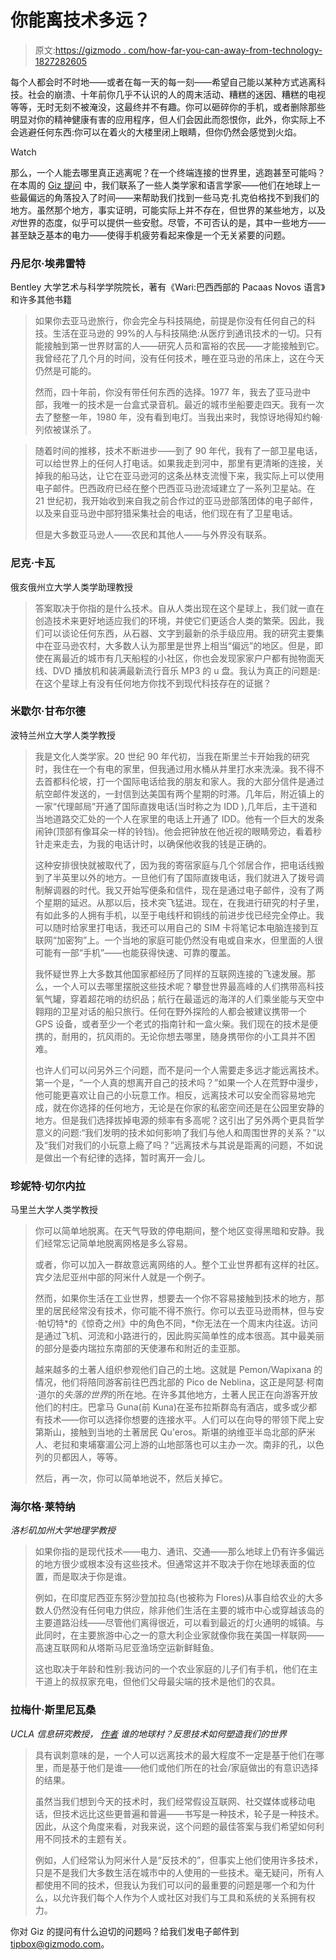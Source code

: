 # 你能离技术多远？

> 原文:[https://gizmodo . com/how-far-you-can-away-from-technology-1827282605](https://gizmodo.com/how-far-can-you-get-away-from-technology-1827282605)

每个人都会时不时地——或者在每一天的每一刻——希望自己能以某种方式逃离科技。社会的崩溃、十年前你几乎不认识的人的周末活动、糟糕的迷因、糟糕的电视等等，无时无刻不被淹没，这最终并不有趣。你可以砸碎你的手机，或者删除那些明显对你的精神健康有害的应用程序，但人们会因此而怨恨你，此外，你实际上不会逃避任何东西:你可以在着火的大楼里闭上眼睛，但你仍然会感觉到火焰。

Watch

那么，一个人能去哪里真正逃离呢？在一个终端连接的世界里，逃跑甚至可能吗？在本周的 [Giz 提问](https://gizmodo.com/tag/giz-asks) 中，我们联系了一些人类学家和语言学家——他们在地球上一些最偏远的角落投入了时间——来帮助我们找到一些马克·扎克伯格找不到我们的地方。虽然那个地方，事实证明，可能实际上并不存在，但世界的某些地方，以及*对*世界的态度，似乎可以提供一些安慰。尽管，不可否认的是，其中一些地方——甚至缺乏基本的电力——使得手机疲劳看起来像是一个无关紧要的问题。

### 丹尼尔·埃弗雷特

Bentley 大学艺术与科学学院院长，著有《Wari:巴西西部的 Pacaas Novos 语言》和许多其他书籍

> 如果你去亚马逊旅行，你会完全与科技隔绝，前提是你没有任何自己的科技。生活在亚马逊的 99%的人与科技隔绝:从医疗到通讯技术的一切。只有能接触到第一世界财富的人——研究人员和富裕的农民——才能接触到它。我曾经花了几个月的时间，没有任何技术，睡在亚马逊的吊床上，这在今天仍然是可能的。
> 
> 然而，四十年前，你没有带任何东西的选择。1977 年，我去了亚马逊中部，我唯一的技术是一台盒式录音机。最近的城市坐船要走四天。我有一次去了整整一年，1980 年，没有看到电灯。当我出来时，我惊讶地得知约翰·列侬被谋杀了。

> 随着时间的推移，技术不断进步——到了 90 年代，我有了一部卫星电话，可以给世界上的任何人打电话。如果我走到河中，那里有更清晰的连接，关掉我的船马达，让它在亚马逊河的这条丛林支流慢下来，我实际上可以使用电子邮件。巴西政府已经在整个巴西亚马逊流域建立了一系列卫星站。在 21 世纪初，我开始收到来自我之前合作过的亚马逊部落团体的电子邮件，以及来自亚马逊中部狩猎采集社会的电话，他们现在有了卫星电话。
> 
> 但是大多数亚马逊人——农民和其他人——与外界没有联系。

### **尼克·卡瓦**

俄亥俄州立大学人类学助理教授

> 答案取决于你指的是什么技术。自从人类出现在这个星球上，我们就一直在创造技术来更好地适应我们的环境，并使它们更适合人类的繁荣。因此，我们可以谈论任何东西，从石器、文字到最新的杀手级应用。我的研究主要集中在亚马逊农村，大多数人认为那里是世界上相当“偏远”的地区。但是，即使在离最近的城市有几天船程的小社区，你也会发现家家户户都有抛物面天线、DVD 播放机和装满最新流行音乐 MP3 的 u 盘。我认为真正的问题是:在这个星球上有没有任何地方你找不到现代科技存在的证据？

### 米歇尔·甘布尔德

波特兰州立大学人类学教授

> 我是文化人类学家。20 世纪 90 年代初，当我在斯里兰卡开始我的研究时，我住在一个有电的家里，但我通过用水桶从井里打水来洗澡。我不得不去首都科伦坡，打一个国际电话给我的朋友和家人。我的大部分信件是通过航空邮件发送的，一封信到达美国有两个星期的时滞。几年后，附近镇上的一家“代理邮局”开通了国际直拨电话(当时称之为 IDD ),几年后，主干道和当地道路交汇处的一个人在家里的电话上开通了 IDD。他有一个巨大的发条闹钟(顶部有像耳朵一样的铃铛)。他会把钟放在他近视的眼睛旁边，看着秒针走来走去，为我的电话计时，以确保他收我的钱是正确的。
> 
> 这种安排很快就被取代了，因为我的寄宿家庭与几个邻居合作，把电话线搬到了半英里以外的地方。一旦他们有了国际直拨电话，我们就进入了拨号调制解调器的时代。我又开始写便条和信件，现在是通过电子邮件，没有了两个星期的延迟。从那以后，技术突飞猛进。现在，在我进行研究的村子里，有如此多的人拥有手机，以至于电线杆和铜线的前进步伐已经完全停止。我可以随时给家里打电话，我还可以用自己的 SIM 卡将笔记本电脑连接到互联网“加密狗”上。一个当地的家庭可能仍然没有电或自来水，但里面的人很可能有一部“手机”——也能获得快速、可靠的覆盖。
> 
> 我怀疑世界上大多数其他国家都经历了同样的互联网连接的飞速发展。那么，一个人可以去哪里摆脱这些技术呢？攀登世界最高峰的人们携带高科技氧气罐，穿着超花哨的纺织品；航行在最遥远的海洋的人们乘坐能与天空中翱翔的卫星对话的船只旅行。任何在野外探险的人都会被建议携带一个 GPS 设备，或者至少一个老式的指南针和一盒火柴。我们现在的技术是便携的，耐用的，抗风雨的。无论你想去哪里，随身携带你的小工具并不困难。
> 
> 也许人们可以问另外三个问题，而不是问一个人需要走多远才能远离技术。第一个是，“一个人真的想离开自己的技术吗？”如果一个人在荒野中漫步，他可能更喜欢让自己的小玩意工作。相反，远离技术可以安全而容易地完成，就在你选择的任何地方，无论是在你家的私密空间还是在公园里安静的地方。但是我们选择拔掉电源的频率有多高呢？这引出了另外两个更具哲学意义的问题:“我们发明的技术如何影响了我们与他人和周围世界的关系？”以及“我们对我们的小玩意上瘾了吗？”远离技术与其说是距离的问题，不如说是做出一个有纪律的选择，暂时离开一会儿。

### 珍妮特·切尔内拉

马里兰大学人类学教授

> 你可以简单地脱离。在天气导致的停电期间，整个地区变得黑暗和安静。我们经常忘记简单地脱离网格是多么容易。
> 
> 或者，你可以加入一群故意远离网络的人。整个工业世界都有这样的社区。宾夕法尼亚州中部的阿米什人就是一个例子。
> 
> 然而，如果你生活在工业世界，想要去一个你不容易接触到技术的地方，那里的居民经常没有技术，你可能不得不旅行。你可以去亚马逊雨林，但与安·帕切特*的《惊奇之州》中的角色不同，*你无法在一个周末内往返。访问是通过飞机、河流和小路进行的，因此购买简单性的成本很高。其中最美丽的部分是委内瑞拉东南部的天使瀑布和附近的圭亚那。
> 
> 越来越多的土著人组织参观他们自己的土地。这就是 Pemon/Wapixana 的情况，他们将陪同游客前往巴西北部的 Pico de Neblina，这正是阿瑟·柯南·道尔的*失落的世界*的所在地。在许多其他地方，土著人民正在向游客开放他们的村庄。巴拿马 Guna(前 Kuna)在圣布拉斯群岛有酒店，或多或少都有技术——你可以选择你想要的连接水平。人们可以在向导的带领下爬上安第斯山，接触到当地的土著居民 Qu'eros。斯堪的纳维亚半岛北部的萨米人、老挝和柬埔寨湄公河上游的山地部落也可以主办一次。南非的孔，以色列的贝都因人，等等。
> 
> 然后，再一次，你可以简单地说不，然后关掉它。

### 海尔格·莱特纳

*洛杉矶加州大学地理学教授*

> 如果你指的是现代技术——电力、通讯、交通——那么地球上仍有许多偏远的地方很少或根本没有这些技术。但通常这并不取决于你在地球表面的位置，而是取决于你是谁。
> 
> 例如，在印度尼西亚东努沙登加拉岛(也被称为 Flores)从事自给农业的大多数人仍然没有任何电力供应，除非他们生活在主要的城市中心或穿越该岛的主要道路沿线——尽管他们离得很近，可以看到最近的灯火通明的城镇。与此同时，在主要旅游中心之一的意大利企业家就像你我在美国一样联网——高速互联网和从塔斯马尼亚渔场空运新鲜鲑鱼。
> 
> 这也取决于年龄和性别:我访问的一个农业家庭的儿子们有手机，他们在主干道上的叔叔家充电，但他们父母最尖端的技术是他们的农具。

### 拉梅什·斯里尼瓦桑

*UCLA 信息研究教授，* [*作者*](https://twitter.com/rameshmedia?lang=en) *谁的地球村？反思技术如何塑造我们的世界*

> 具有讽刺意味的是，一个人可以远离技术的最大程度不一定是基于他们在哪里，而是基于他们是谁——他们或他们所在的社会/家庭做出的有意识选择的结果。
> 
> 虽然当我们想到今天的技术时，我们经常假设互联网、社交媒体或移动电话，但技术远比这些更普遍和普遍——书写是一种技术，轮子是一种技术。因此，从这个角度来看，对我来说，这个问题的最佳答案与我们希望如何利用不同技术的主题有关。
> 
> 例如，人们经常认为阿米什人是“反技术的”，但事实上他们使用许多技术，只是不是我们大多数生活在城市中的人使用的一些技术。毫无疑问，所有人都使用不同的技术，但我认为我们可以问的最重要的问题是哪一个和为什么，以允许我们每个人作为个人或社区对我们与工具和系统的关系拥有权力。

你对 Giz 的提问有什么迫切的问题吗？给我们发电子邮件到 tipbox@gizmodo.com。